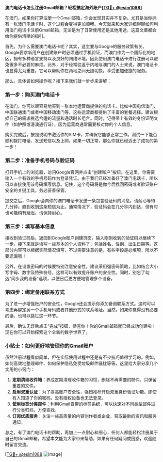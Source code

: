 **澳门电话卡怎么注册Gmail邮箱？轻松搞定海外账户[[TG💪+ @esim1088](https://t.me/s/esim1088)]**

在澳门，如果你打算注册一个Gmail邮箱，你会发现其实并不复杂。尤其是当你拥有一张澳门电话卡时，这个过程会变得更加顺畅。今天就来和大家详细聊聊如何利用澳门电话卡注册Gmail邮箱，无论是为了日常使用还是其他用途，这篇文章都会给你提供清晰的指引。

首先，为什么需要澳门电话卡呢？其实，这主要与Google的服务政策有关。Google要求新用户在创建账户时必须通过手机验证，而澳门作为一个国际化的地区，拥有多种语言支持以及良好的网络环境，因此使用澳门电话卡进行注册可以避免很多不必要的麻烦。此外，对于经常往返于内地与澳门的人士来说，澳门电话卡也显得尤为重要，它可以帮助你在两地之间无缝切换，享受更加便捷的服务。

那么，具体该如何操作呢？接下来我们就一步步来讲解：

### 第一步：购买澳门电话卡

在澳门，你可以很容易地买到一张本地运营商提供的电话卡。比如中国电信澳门、中国联通澳门或者中国移动澳门等，这些运营商都提供了丰富的套餐选择。建议根据自己的需求挑选合适的流量和通话时长组合。同时，记得带上有效的身份证明文件（如护照或港澳通行证），因为运营商通常需要核对你的个人信息。

购买完成后，按照说明书激活你的SIM卡，并确保它能够正常工作。测试一下能否顺利拨打电话、发送短信以及上网。如果一切正常，那么你就已经迈出了成功的第一步！

### 第二步：准备手机号码与验证码

打开手机上的浏览器，访问Google官网并点击“创建账户”按钮。在这里，你需要输入一个有效的手机号码作为登录凭证。由于我们已经准备好了澳门电话卡，所以可以直接使用该号码填写信息。记住，这个号码将是你今后找回密码或者验证账户安全的关键工具，务必妥善保管。

提交之后，Google会向你的澳门电话卡发送一条包含验证码的消息。请耐心等待几分钟，直到收到这条短信为止。通常情况下，验证码会在几分钟内到达，但有时也可能稍有延迟，请保持耐心。

### 第三步：填写基本信息

接收到验证码后，返回到Google账户创建页面，输入刚刚收到的验证码以继续下一步。接下来就是填写一些基本的个人资料了，包括姓名、性别、出生日期等。这部分内容可以根据实际情况填写，不过需要注意的是，有些字段是必填项，所以不要遗漏哦！

另外，在设置密码的时候要特别注意安全性。建议采用强密码策略，比如结合大小写字母、数字及特殊符号，这样可以有效提升账户的安全性。同时，别忘了勾选“同步我的设备”选项，以便日后更方便地管理多个设备。

### 第四步：绑定备用联系方式

为了进一步增强账户的安全性，Google还会提示你添加备用联系方式。这时可以考虑再绑定另一个手机号码或者其他形式的联系地址。当然，如果你觉得没有必要的话，也可以跳过这一环节。

最后，确认无误后点击“完成”按钮，恭喜你！你的Gmail邮箱就已经成功创建啦！现在你可以开始探索这个全新的数字世界了。

### 小贴士：如何更好地管理你的Gmail账户

虽然注册过程看似简单，但在实际使用过程中还是有不少技巧值得学习的。例如，如何高效地整理邮件、如何保护隐私免受垃圾邮件骚扰等等。这里给大家分享几个实用的小窍门：

1. **定期清理收件箱**：养成定期清理收件箱的习惯，删除不再需要的邮件，只保留重要的文件。
2. **启用双重认证**：为了提高账户安全性，强烈推荐开启双重身份验证功能。即使有人知道了你的密码，没有授权设备也无法登录。
3. **使用标签分类邮件**：利用Gmail自带的标签系统，可以快速对不同类型邮件进行分类归档，方便查找。
4. **订阅优质服务**：关注一些高质量的内容创作者或企业，获取最新的资讯和服务通知。

总之，有了澳门电话卡的帮助，再加上一点耐心和细心，任何人都能轻松注册属于自己的Gmail邮箱。希望本文能为大家带来帮助，如果有任何疑问或困惑，欢迎随时留言交流。

[[TG💪+ @esim1088](https://t.me/s/esim1088) ![Image](https://i.postimg.cc/4NQfJmqS/Snipaste-2025-05-13-00-14-12.png)]